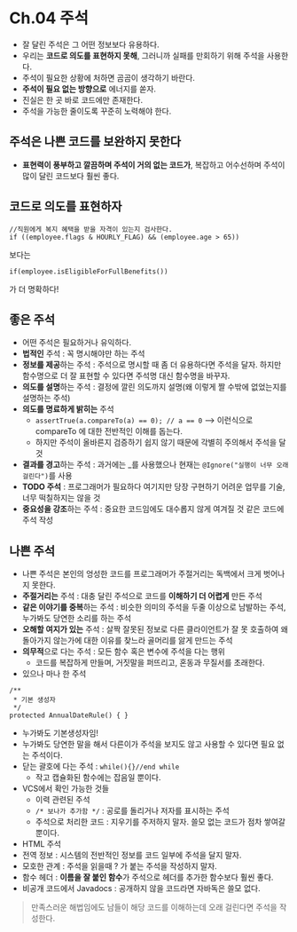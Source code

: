 # Ch.04 주석
- 잘 달린 주석은 그 어떤 정보보다 유용하다.
- 우리는 **코드로 의도를 표현하지 못해**, 그러니까 실패를 만회하기 위해 주석을 사용한다.
- 주석이 필요한 상황에 처하면 곰곰이 생각하기 바란다.
- **주석이 필요 없는 방향으로** 에너지를 쏟자.
- 진실은 한 곳 바로 코드에만 존재한다.
- 주석을 가능한 줄이도록 꾸준히 노력해야 한다.

## 주석은 나쁜 코드를 보완하지 못한다
- **표현력이 풍부하고 깔끔하며 주석이 거의 없는 코드가**, 복잡하고 어수선하며 주석이 많이 달린 코드보다 훨씬 좋다.

## 코드로 의도를 표현하자
```
//직원에게 복지 혜택을 받을 자격이 있는지 검사한다.
if ((employee.flags & HOURLY_FLAG) && (employee.age > 65)) 
```
보다는
```
if(employee.isEligibleForFullBenefits())
```
가 더 명확하다!

## 좋은 주석
- 어떤 주석은 필요하거나 유익하다.
- **법적인** 주석 : 꼭 명시해야만 하는 주석
- **정보를 제공**하는 주석 : 주석으로 명시할 때 좀 더 유용하다면 주석을 달자. 하지만 함수명으로 더 잘 표현할 수 있다면 주석명 대신 함수명을 바꾸자.
- **의도를 설명**하는 주석 : 결정에 깔린 의도까지 설명(왜 이렇게 짤 수밖에 없었는지를 설명하는 주석)
- **의도를 명료하게 밝히는** 주석
  - `assertTrue(a.compareTo(a) == 0); // a == 0` --> 이런식으로 compareTo 에 대한 전반적인 이해를 돕는다.
  - 하지만 주석이 올바른지 검증하기 쉽지 않기 때문에 각별히 주의해서 주석을 달 것
- **결과를 경고**하는 주석 : 과거에는 _를 사용했으나 현재는 `@Ignore("실행이 너무 오래 걸린다")`를 사용
- **TODO 주석** : 프로그래머가 필요하다 여기지만 당장 구현하기 어려운 업무를 기술, 너무 떡칠하지는 않을 것 
- **중요성을 강조**하는 주석 : 중요한 코드임에도 대수롭지 않게 여겨질 것 같은 코드에 주석 작성

## 나쁜 주석
- 나쁜 주석은 본인의 엉성한 코드를 프로그래머가 주절거리는 독백에서 크게 벗어나지 못한다.
- **주절거리는** 주석 : 대충 달린 주석으로 코드를 **이해하기 더 어렵게** 만든 주석
- **같은 이야기를 중복**하는 주석 : 비슷한 의미의 주석을 두줄 이상으로 남발하는 주석, 누가봐도 당연한 소리를 하는 주석
- **오해할 여지가 있는** 주석 : 살짝 잘못된 정보로 다른 클라이언트가 잘 못 호출하여 왜 돌아가지 않는가에 대한 이유를 찾느라 골머리를 앓게 만드는 주석
- **의무적**으로 다는 주석 : 모든 함수 혹은 변수에 주석을 다는 행위
  - 코드를 복잡하게 만들며, 거짓말을 퍼뜨리고, 혼동과 무질서를 초래한다.
- 있으나 마나 한 주석
```
/**
 * 기본 생성자
 */
protected AnnualDateRule() { }
```
  - 누가봐도 기본생성자임!
  - 누가봐도 당연한 말을 해서 다른이가 주석을 보지도 않고 사용할 수 있다면 필요 없는 주석이다.
- 닫는 괄호에 다는 주석 : `while(){}//end while`
  - 작고 캡슐화된 함수에는 잡음일 뿐이다.
- VCS에서 확인 가능한 것들
  - 이력 관련된 주석
  - `/* 보나가 추가함 */` : 공로를 돌리거나 저자를 표시하는 주석
  - 주석으로 처리한 코드 : 지우기를 주저하지 말자. 쓸모 없는 코드가 점차 쌓여갈 뿐이다.
- HTML 주석 
- 전역 정보 : 시스템의 전반적인 정보를 코드 일부에 주석을 달지 말자.
- 모호한 관계 : 주석을 읽을때 ? 가 붙는 주석을 작성하지 말자.
- 함수 헤더 : **이름을 잘 붙인 함수**가 주석으로 헤더를 추가한 함수보다 훨씬 좋다.
- 비공개 코드에서 Javadocs : 공개하지 않을 코드라면 자바독은 쓸모 없다.

> 만족스러운 해법임에도 남들이 해당 코드를 이해하는데 오래 걸린다면 주석을 작성한다. 
